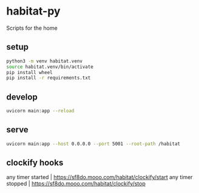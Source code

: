 # habitat-py

Scripts for the home

## setup

```bash
python3 -m venv habitat.venv 
source habitat.venv/bin/activate
pip install wheel
pip install -r requirements.txt   
```

## develop

```bash
uvicorn main:app --reload
```

## serve

```bash
uvicorn main:app --host 0.0.0.0 --port 5001 --root-path /habitat
```

## clockify hooks

any timer started | https://sf8do.mooo.com/habitat/clockify/start
any timer stopped | https://sf8do.mooo.com/habitat/clockify/stop
